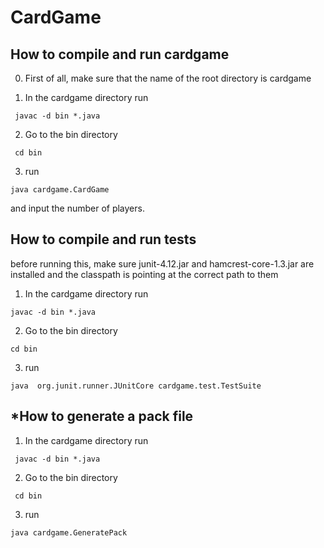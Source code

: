 # CardGame #
## How to compile and run cardgame ##
0. First of all, make sure that the name of the root directory is cardgame

1. In the cardgame directory run 
```
 javac -d bin *.java
```

2. Go to the bin directory
```
 cd bin
```

3. run
```
java cardgame.CardGame
```
and input the number of players.  

## How to compile and run tests ##
before running this, make sure junit-4.12.jar and hamcrest-core-1.3.jar are installed and the classpath is pointing at the correct path to them 

1. In the cardgame directory run 
  ```
 javac -d bin *.java
```
2. Go to the bin directory
  ```
 cd bin
```
3. run
```
java  org.junit.runner.JUnitCore cardgame.test.TestSuite 
```

## *How to generate a pack file ##
1. In the cardgame directory run 
```
 javac -d bin *.java
```

2. Go to the bin directory
```
 cd bin
```

3. run
```
java cardgame.GeneratePack
```